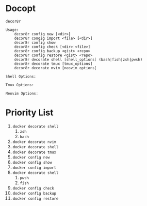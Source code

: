 # Docopt
```text
decor8r

Usage:
    decor8r config new [<dir>]
    decor8r congig import <file> [<dir>]
    decor8r config show
    decor8r config check [<dir>|<file>]
    decor8r config backup <gist> <repo>
    decor8r config restore <gist> <repo>
    decor8r decorate shell [shell_options] (bash|fish|zsh|pwsh)
    decor8r decorate tmux [tmux_options]
    decor8r decorate nvim [neovim_options]

Shell Options:

Tmux Options:

Neovim Options:
```


# Priority List
1. `docker decorate shell`
    1. `zsh`
    1. `bash`
1. `docker decorate nvim`
1. `docker decorate shell`
1. `docker decorate tmux`
1. `docker config new`
1. `docker config show`
1. `docker config import`
1. `docker decorate shell`
    1. `pwsh`
    1. `fish`
1. `docker config check`
1. `docker config backup`
1. `docker config restore`
